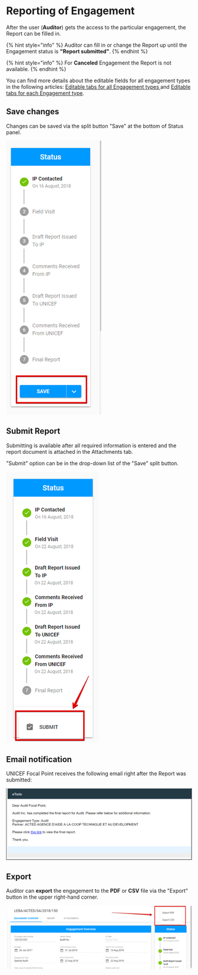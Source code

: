 # Reporting of Engagement

After the user \(**Auditor**\) gets the access to the particular engagement, the Report can be filled in.

{% hint style="info" %}
Auditor can fill in or change the Report up until the Engagement status is **"Report submitted"**. 
{% endhint %}

{% hint style="info" %}
For **Canceled** Engagement the Report is not available.
{% endhint %}

You can find more details about the editable fields for all engagement types in the following articles: [Editable tabs for all Engagement types ](editable-tabs-for-all-engagements-types.md)and [Editable tabs for each Engagement type](editable-tabs-for-each-engagement-type/).

## Save changes

Changes can be saved via the split button "Save" at the bottom of Status panel.

![Save button](../../../.gitbook/assets/36.png)

## Submit Report

Submitting is available after all required information is entered and the report document is attached in the Attachments tab.

"Submit" option can be in the drop-down list of the "Save" split button.  

![Submit button](../../../.gitbook/assets/37.png)

## **Email notification**

UNICEF Focal Point receives the following email right after the Report was submitted:

![Email for the final report completion](../../../.gitbook/assets/38.png)

## **Export** 

Auditor can **export** the engagement to the **PDF** or **CSV** file via the "Export" button in the upper right-hand corner.

![Export options](../../../.gitbook/assets/49.png)

